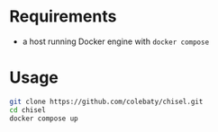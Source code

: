 # Requirements
- a host running Docker engine with `docker compose`

# Usage

```bash
git clone https://github.com/colebaty/chisel.git
cd chisel
docker compose up
```
